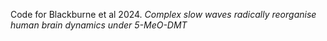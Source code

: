 Code for Blackburne et al 2024. *Complex slow waves radically reorganise human brain dynamics under 5-MeO-DMT*
